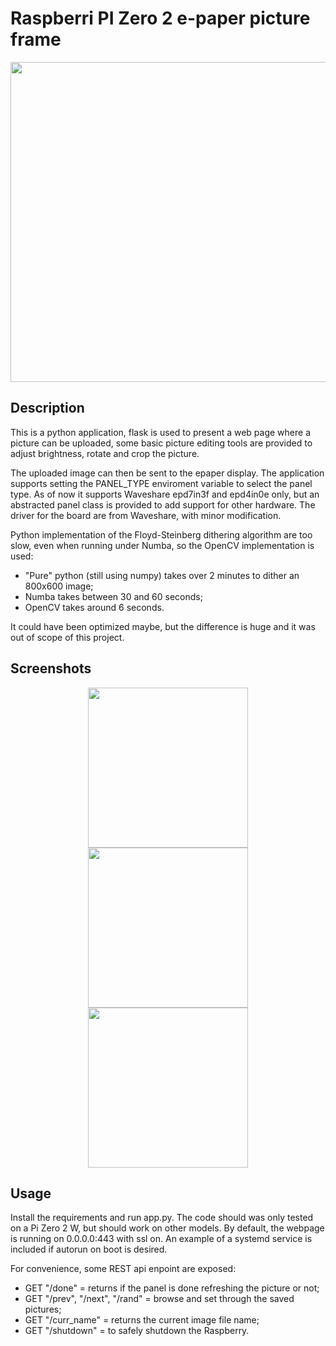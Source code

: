 # Raspberri PI Zero 2 e-paper picture frame
<p align="center" width="100%">
  <img src="https://github.com/user-attachments/assets/ac1e223f-9d16-4089-95f8-77680bdda7cb" height="512">
</p>

## Description
This is a python application, flask is used to present a web page where a picture can be uploaded, 
some basic picture editing tools are provided to adjust brightness, rotate and crop the picture.

The uploaded image can then be sent to the epaper display. 
The application supports setting the PANEL_TYPE enviroment variable to select the panel type. As of now it supports Waveshare epd7in3f and epd4in0e only, 
but an abstracted panel class is provided to add support for other hardware.
The driver for the board are from Waveshare, with minor modification.

Python implementation of the Floyd-Steinberg dithering algorithm are too slow, even when running under Numba, so the OpenCV implementation is used:
- "Pure" python (still using numpy) takes over 2 minutes to dither an 800x600 image;
- Numba takes between 30 and 60 seconds;
- OpenCV takes around 6 seconds.

It could have been optimized maybe, but the difference is huge and it was out of scope of this project.

## Screenshots
<p align="center" width="100%">
  <img src="https://github.com/user-attachments/assets/2c82e363-0888-4645-9ca5-8d902432126c" height="256">
  <img src="https://github.com/user-attachments/assets/44d83462-dfe8-4806-83a5-dba8a1a62017" height="256">
  <img src="https://github.com/user-attachments/assets/956c780e-ae93-4f72-9b42-fed2a85bb62f" height="256">
</p>

## Usage
Install the requirements and run app.py. The code should was only tested on a Pi Zero 2 W, but should work on other models.
By default, the webpage is running on 0.0.0.0:443 with ssl on. An example of a systemd service is included if autorun on boot is desired.

For convenience, some REST api enpoint are exposed:
- GET "/done" = returns if the panel is done refreshing the picture or not;
- GET "/prev", "/next", "/rand" = browse and set through the saved pictures;
- GET "/curr_name" = returns the current image file name;
- GET "/shutdown" = to safely shutdown the Raspberry.
